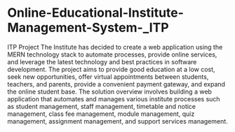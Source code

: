 # Online-Educational-Institute-Management-System-_ITP
ITP Project 
The Institute has decided to create a web application using the MERN technology stack to automate processes, provide online services, and leverage the latest technology and best practices in software development. The project aims to provide good education at a low cost, seek new opportunities, offer virtual appointments between students, teachers, and parents, provide a convenient payment gateway, and expand the online student base. The solution overview involves building a web application that automates and manages various institute processes such as student management, staff management, timetable and notice management, class fee management, module management, quiz management, assignment management, and support services management.
